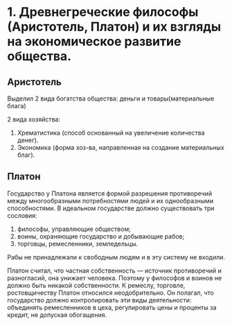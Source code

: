 # 1. Древнегреческие философы (Аристотель, Платон) и их взгляды на экономическое развитие общества.

## Аристотель

Выделил 2 вида богатства общества: деньги и товары(материальные блага)

2 вида хозяйства:

1. Хрематистика (способ основанный на увеличение количества денег).
2. Экономика (форма хоз-ва, направленная на создание материальных благ).

## Платон

Государство у Платона является формой разрешения противоречий между многообразными потребностями людей и их однообразными способностями. В идеальном государстве должно существовать три сословия:

1. философы, управляющие обществом;
2. воины, охраняющие государство и добывающие рабов;
3. торговцы, ремесленники, земледельцы.

Рабы не принадлежали к свободным людям и в эту систему не входили.

Платон считал, что частная собственность — источник противоречий и разногласий, она унижает человека. Поэтому у философов и воинов не должно быть никакой собственности. К ремеслу, торговле, ростовщичеству Платон относился неодобрительно. Он полагал, что государство должно контролировать эти виды деятельности: объединять ремесленников в цеха, регулировать цены и проценты за кредит, не допуская обогащения.